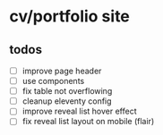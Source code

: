 # cv/portfolio site

## todos

-   [ ] improve page header
-   [ ] use components
-   [ ] fix table not overflowing
-   [ ] cleanup eleventy config
-   [ ] improve reveal list hover effect
-   [ ] fix reveal list layout on mobile (flair)
